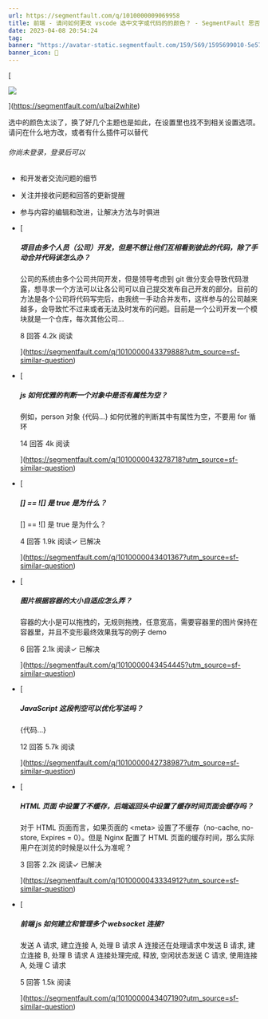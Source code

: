 ```yaml
---
url: https://segmentfault.com/q/1010000009069958
title: 前端 - 请问如何更改 vscode 选中文字或代码的的颜色？ - SegmentFault 思否
date: 2023-04-08 20:54:24
tag: 
banner: "https://avatar-static.segmentfault.com/159/569/1595699010-5e574171271fb_big64"
banner_icon: 🔖
---
```

[

![](https://avatar-static.segmentfault.com/159/569/1595699010-5e574171271fb_big64)

](https://segmentfault.com/u/bai2white)

选中的颜色太淡了，换了好几个主题也是如此，在设置里也找不到相关设置选项。请问在什么地方改，或者有什么插件可以替代

###### 你尚未登录，登录后可以

*   和开发者交流问题的细节
*   关注并接收问题和回答的更新提醒
*   参与内容的编辑和改进，让解决方法与时俱进

*   [
    
    ##### 项目由多个人员（公司）开发，但是不想让他们互相看到彼此的代码，除了手动合并代码该怎么办？
    
    公司的系统由多个公司共同开发，但是领导考虑到 git 做分支会导致代码泄露，想寻求一个方法可以让各公司可以自己提交发布自己开发的部分。目前的方法是各个公司将代码写完后，由我统一手动合并发布，这样参与的公司越来越多，会导致忙不过来或者无法及时发布的问题。目前是一个公司开发一个模块就是一个仓库，每次其他公司...
    
    8 回答 4.2k 阅读
    
    ](https://segmentfault.com/q/1010000043379888?utm_source=sf-similar-question)
*   [
    
    ##### js 如何优雅的判断一个对象中是否有属性为空？
    
    例如，person 对象 {代码...} 如何优雅的判断其中有属性为空，不要用 for 循环
    
    14 回答 4k 阅读
    
    ](https://segmentfault.com/q/1010000043278718?utm_source=sf-similar-question)
*   [
    
    ##### [] == ![] 是 true 是为什么？
    
    [] == ![] 是 true 是为什么？
    
    4 回答 1.9k 阅读✓ 已解决
    
    ](https://segmentfault.com/q/1010000043401367?utm_source=sf-similar-question)
*   [
    
    ##### 图片根据容器的大小自适应怎么弄？
    
    容器的大小是可以拖拽的，无规则拖拽，任意宽高，需要容器里的图片保持在容器里，并且不变形最终效果我写的例子 demo
    
    6 回答 2.1k 阅读✓ 已解决
    
    ](https://segmentfault.com/q/1010000043454445?utm_source=sf-similar-question)
*   [
    
    ##### JavaScript 这段判空可以优化写法吗？
    
    {代码...}
    
    12 回答 5.7k 阅读
    
    ](https://segmentfault.com/q/1010000042738987?utm_source=sf-similar-question)
*   [
    
    ##### HTML 页面 <meta> 中设置了不缓存，后端返回头中设置了缓存时间页面会缓存吗？
    
    对于 HTML 页面而言，如果页面的 &lt;meta&gt; 设置了不缓存（no-cache, no-store, Expires = 0）。但是 Nginx 配置了 HTML 页面的缓存时间，那么实际用户在浏览的时候是以什么为准呢？
    
    3 回答 2.2k 阅读✓ 已解决
    
    ](https://segmentfault.com/q/1010000043334912?utm_source=sf-similar-question)
*   [
    
    ##### 前端 js 如何建立和管理多个 websocket 连接?
    
    发送 A 请求, 建立连接 A, 处理 B 请求 A 连接还在处理请求中发送 B 请求, 建立连接 B, 处理 B 请求 A 连接处理完成, 释放, 空闲状态发送 C 请求, 使用连接 A, 处理 C 请求
    
    5 回答 1.5k 阅读
    
    ](https://segmentfault.com/q/1010000043407190?utm_source=sf-similar-question)